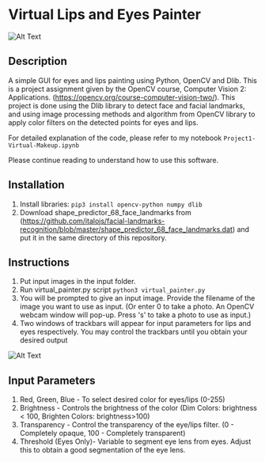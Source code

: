 # Virtual Lips and Eyes Painter

![Alt Text](https://raw.githubusercontent.com/zhengkang128/OpenCV_Eyes_Lips_Painter/main/etc/1.gif)


## Description
A simple GUI for eyes and lips painting using Python, OpenCV and Dlib. This is a project assignment given by the OpenCV course, Computer Vision 2: Applications. (https://opencv.org/course-computer-vision-two/). This project is done using the Dlib library to detect face and facial landmarks, and using image processing methods and algorithm from OpenCV library to apply color filters on the detected points for eyes and lips.

For detailed explanation of the code, please refer to my notebook ``` Project1-Virtual-Makeup.ipynb ```

Please continue reading to understand how to use this software.


## Installation
1. Install libraries:
``` pip3 install opencv-python numpy dlib ```
2. Download shape_predictor_68_face_landmarks from (https://github.com/italojs/facial-landmarks-recognition/blob/master/shape_predictor_68_face_landmarks.dat) and put it in the same directory of this repository.


## Instructions
1. Put input images in the input folder.
2. Run virtual_painter.py script ``` python3 virtual_painter.py ```
3. You will be prompted to give an input image. Provide the filename of the image you want to use as input. (Or enter 0 to take a photo. An OpenCV webcam window will pop-up. Press 's' to take a photo to use as input.)
4. Two windows of trackbars will appear for input parameters for lips and eyes respectively. You may control the trackbars until you obtain your desired output

![Alt Text](https://raw.githubusercontent.com/zhengkang128/OpenCV_Eyes_Lips_Painter/main/etc/6.png)

## Input Parameters
1. Red, Green, Blue - To select desired color for eyes/lips (0-255)
2. Brightness - Controls the brightness of the color (Dim Colors: brightness < 100, Brighten Colors: brightness>100)
3. Transparency - Control the transparency of the eye/lips filter. (0 - Completely opaque, 100 - Completely transparent)
4. Threshold (Eyes Only)- Variable to segment eye lens from eyes. Adjust this to obtain a good segmentation of the eye lens.
